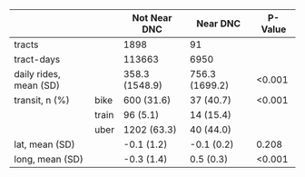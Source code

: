 |                        |       | Not Near DNC   | Near DNC       | P-Value   |
|------------------------|-------|----------------|----------------|-----------|
| tracts                 |       | 1898           | 91             |           |
| tract-days             |       | 113663         | 6950           |           |
| daily rides, mean (SD) |       | 358.3 (1548.9) | 756.3 (1699.2) | <0.001    |
| transit, n (%)         | bike  | 600 (31.6)     | 37 (40.7)      | <0.001    |
|                        | train | 96 (5.1)       | 14 (15.4)      |           |
|                        | uber  | 1202 (63.3)    | 40 (44.0)      |           |
| lat, mean (SD)         |       | -0.1 (1.2)     | -0.1 (0.2)     | 0.208     |
| long, mean (SD)        |       | -0.3 (1.4)     | 0.5 (0.3)      | <0.001    |
